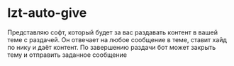 # lzt-auto-give
Представляю софт, который будет за вас раздавать контент в вашей теме с раздачей. Он отвечает на любое сообщение в теме, ставит хайд по нику и даёт контент. По завершению раздачи бот может закрыть тему и отправить заданное сообщение
